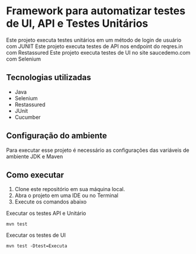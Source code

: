 # Framework para automatizar testes de UI, API e Testes Unitários

Este projeto executa testes unitários em um método de login de usuário com JUNIT
Este projeto executa testes de API nos endpoint do reqres.in com Restassured
Este projeto executa testes de UI no site saucedemo.com com Selenium

## Tecnologias utilizadas
- Java
- Selenium
- Restassured
- JUnit
- Cucumber

## Configuração do ambiente
Para executar esse projeto é necessário as configurações das variáveis de ambiente 
JDK e Maven

## Como executar
1. Clone este repositório em sua máquina local.
2. Abra o projeto em uma IDE ou no Terminal
3. Execute os comandos abaixo


Executar os testes API e Unitário

    mvn test


Executar os testes de UI

    mvn test -Dtest=Executa
